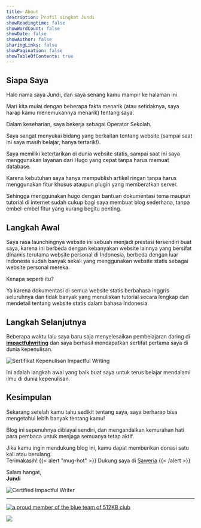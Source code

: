 ```yaml
---
title: About
description: Profil singkat Jundi
showReadingtime: false
showWordCount: false
showDate: false
showAuthor: false
sharingLinks: false
showPagination: false
showTableOfContents: true
---
```


## Siapa Saya

Halo nama saya Jundi, dan saya senang kamu mampir ke halaman ini. 

Mari kita mulai dengan beberapa fakta menarik (atau setidaknya, saya harap kamu menemukannya menarik) tentang saya.

Dalam keseharian, saya bekerja sebagai Operator Sekolah.

Saya sangat menyukai bidang yang berkaitan tentang website (sampai saat ini saya masih belajar, hanya tertarik!).

Saya memiliki ketertarikan di dunia website statis, sampai saat ini saya menggunakan layanan dari Hugo yang cepat tanpa harus memuat database. 

Karena kebutuhan saya hanya mempublish artikel ringan tanpa harus menggunakan fitur khusus ataupun plugin yang memberatkan server.

Sehingga menggunakan hugo dengan bantuan dokumentasi tema maupun tutorial di internet sudah cukup bagi saya membuat blog sederhana, tanpa embel-embel fitur yang kurang begitu penting.

## Langkah Awal

Saya rasa launchingnya website ini sebuah menjadi prestasi tersendiri buat saya, karena ini berbeda dengan kebanyakan website lainnya yang bersifat dinamis terutama website personal di Indonesia, berbeda dengan luar indonesia sudah banyak sekali yang menggunakan website statis sebagai website personal mereka.

Kenapa seperti itu?

Ya karena dokumentasi di semua website statis berbahasa inggris seluruhnya dan tidak banyak yang menuliskan tutorial secara lengkap dan mendetail tentang website statis dalam bahasa Indonesia.

## Langkah Selanjutnya

Beberapa waktu lalu saya baru saja menyelesaikan pembelajaran daring di **[impactfulwriting](https://certifiedimpactfulwriter.com)** dan saya berhasil mendapatkan sertifat pertama saya di dunia kepenulisan.

![Sertifikat Kepenulisan Impactful Writing](/img/about/Sertifikat-CIW-Batch-26.png)

Ini adalah langkah awal yang baik buat saya untuk terus belajar mendalami ilmu di dunia kepenulisan.

## Kesimpulan

Sekarang setelah kamu tahu sedikit tentang saya, saya berharap bisa mengetahui lebih banyak tentang kamu! 

Blog ini sepenuhnya dibiayai sendiri, dan mengandalkan kemurahan hati para pembaca untuk menjaga semuanya tetap aktif. 

Jika kamu ingin mendukung blog ini, kamu dapat memberikan donasi satu kali atau berulang.\
Terimakasih!
{{< alert "mug-hot" >}}
Dukung saya di [Saweria](https://saweria.co/jundimubarok)
{{< /alert >}}

Salam hangat,\
**Jundi**

<div style="display: none" class="pb-subscribe-form" data-org="62b38849-7bf2-445b-bad4-eb84b7354dce" data-description="✨Subscribe blog saya biar kamu nggak ketinggalan update fresh tiap minggunya. Klik subscribe sekarang, dapet inspirasi otomatis di inbox kamu!💌" data-description-color="inherit" data-email-input-placeholder="Enter Email Address" data-submit-button-label="Subscribe" data-submit-button-text-color="inherit" data-submit-button-background-color="inherit" data-confirmation-title="Kamu berhasil berlangganan" data-confirmation-msg="Terimakasih sudah mau berlangganan blog ini 😁" data-background-color="inherit"></div><script async src=https://pencilbooth.com/scripts/embed.js></script>

<!DOCTYPE html>
<html lang="en">
<head>
    <meta charset="UTF-8">
    <meta name="viewport" content="width=device-width, initial-scale=1.0">
    <title>I'M Certified Impactful Writer</title>
    <style>
        img {
            max-width: 100%;
            height: auto;
        }
    </style>
</head>
<body>
    <a>
        <img src="https://www.impactfulwriting.com/wp-content/uploads/2024/05/CIW.png" alt="Certified Impactful Writer">
    </a>
</body>
</html>

---

<a href="https://512kb.club" target="_blank"><img src="https://512kb.club/assets/images/blue-team.svg" alt="a proud member of the blue team of 512KB club" /></a>

![](img/Written-By-Human-Not-By-AI-Badge-white.svg)
